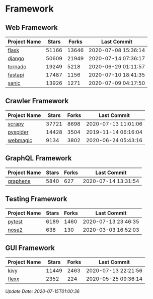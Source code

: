 # Framework

## Web Framework

| Project Name | Stars | Forks | Last Commit |
| ------------ | ----- | ----- | ----------- |
| [flask](https://github.com/pallets/flask) | 51166 | 13646 | 2020-07-08 15:36:14 |
| [django](https://github.com/django/django) | 50609 | 21949 | 2020-07-14 07:36:17 |
| [tornado](https://github.com/tornadoweb/tornado) | 19249 | 5218 | 2020-06-29 01:11:57 |
| [fastapi](https://github.com/tiangolo/fastapi) | 17487 | 1156 | 2020-07-10 18:41:35 |
| [sanic](https://github.com/huge-success/sanic) | 13926 | 1271 | 2020-07-09 04:17:50 |

## Crawler Framework

| Project Name | Stars | Forks | Last Commit |
| ------------ | ----- | ----- | ----------- |
| [scrapy](https://github.com/scrapy/scrapy) | 37721 | 8698 | 2020-07-13 11:01:06 |
| [pyspider](https://github.com/binux/pyspider) | 14428 | 3504 | 2019-11-14 06:16:04 |
| [webmagic](https://github.com/code4craft/webmagic) | 9134 | 3802 | 2020-06-24 05:43:16 |

## GraphQL Framework

| Project Name | Stars | Forks | Last Commit |
| ------------ | ----- | ----- | ----------- |
| [graphene](https://github.com/graphql-python/graphene) | 5840 | 627 | 2020-07-14 13:31:54 |

## Testing Framework

| Project Name | Stars | Forks | Last Commit |
| ------------ | ----- | ----- | ----------- |
| [pytest](https://github.com/pytest-dev/pytest) | 6189 | 1460 | 2020-07-13 23:46:35 |
| [nose2](https://github.com/nose-devs/nose2) | 638 | 130 | 2020-03-03 16:52:03 |

## GUI Framework

| Project Name | Stars | Forks | Last Commit |
| ------------ | ----- | ----- | ----------- |
| [kivy](https://github.com/kivy/kivy) | 11449 | 2463 | 2020-07-13 22:21:56 |
| [flexx](https://github.com/flexxui/flexx) | 2352 | 224 | 2020-05-25 09:36:14 |

*Update Date: 2020-07-15T01:00:36*